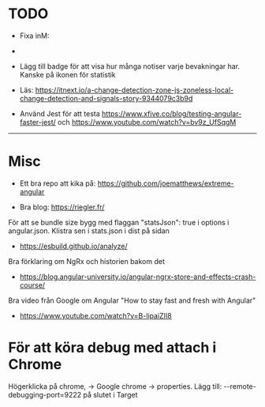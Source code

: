 # TODO


- Fixa inM: 
- 
- Lägg till badge för att visa hur många notiser varje bevakningar har. Kanske på ikonen för statistik

- Läs: https://itnext.io/a-change-detection-zone-js-zoneless-local-change-detection-and-signals-story-9344079c3b9d

- Använd Jest för att testa https://www.xfive.co/blog/testing-angular-faster-jest/
  och https://www.youtube.com/watch?v=bv9z_UfSqgM

---

# Misc

- Ett bra repo att kika på: https://github.com/joematthews/extreme-angular

- Bra blog: https://riegler.fr/

För att se bundle size bygg med flaggan "statsJson": true i options i angular.json. Klistra sen i stats.json i dist på sidan

- https://esbuild.github.io/analyze/

Bra förklaring om NgRx och historien bakom det

- https://blog.angular-university.io/angular-ngrx-store-and-effects-crash-course/

Bra video från Google om Angular "How to stay fast and fresh with Angular"

- https://www.youtube.com/watch?v=B-lipaiZII8

# För att köra debug med attach i Chrome

Högerklicka på chrome, -> Google chrome -> properties.
Lägg till: --remote-debugging-port=9222 på slutet i Target
